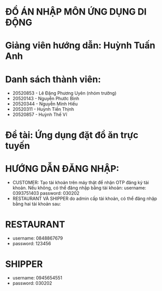 # ĐỒ ÁN NHẬP MÔN ỨNG DỤNG DI ĐỘNG
# Giảng viên hướng dẫn: Huỳnh Tuấn Anh
# Danh sách thành viên: 
- 20520853 - Lê Đặng Phương Uyên (nhóm trưởng)
- 20520143 - Nguyễn Phước Bình
- 20520344 - Nguyễn Minh Hiếu
- 20520311 - Huỳnh Tiến Thịnh	
- 20520857 - Huỳnh Thế Vĩ
# Đề tài: Ứng dụng đặt đồ ăn trực tuyến
# HƯỚNG DẪN ĐĂNG NHẬP:
- CUSTOMER: Tạo tài khoản trên máy thật để nhận OTP đăng ký tài khoản. Nếu không, có thể đăng nhập bằng tài khoản: 
username: 0393751403
password: 030202
- RESTAURANT VÀ SHIPPER do admin cấp tài khoản, có thể đăng nhập bằng hai tài khoản sau: 
# RESTAURANT
- username: 0848867679
- password: 123456
# SHIPPER
- username: 0945654551
- password: 030202
